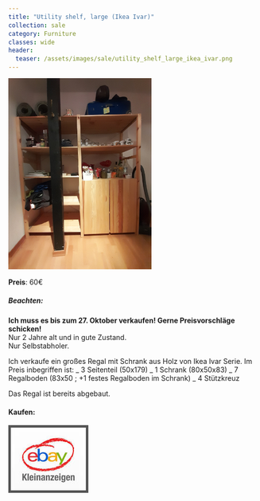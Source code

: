 ```yaml
---
title: "Utility shelf, large (Ikea Ivar)"
collection: sale
category: Furniture
classes: wide
header: 
  teaser: /assets/images/sale/utility_shelf_large_ikea_ivar.png
---
```




<a href="https://www.ebay-kleinanzeigen.de/s-anzeige/grosses-regal-mit-schrank-ikea-ivar-174x50x179-cm/1541588535-88-9420">
  <img src="/assets/images/sale/utility_shelf_large_ikea_ivar.png" alt="Utility shelf, large (Ikea Ivar)">
</a>

**Preis**: 60€

##### Beachten:
**Ich muss es bis zum 27. Oktober verkaufen! Gerne Preisvorschläge schicken!**<br>
Nur 2 Jahre alt und in gute Zustand.<br>
Nur Selbstabholer.

Ich verkaufe ein großes Regal mit Schrank aus Holz von Ikea Ivar Serie. Im Preis inbegriffen ist:
_ 3 Seitenteil (50x179)
_ 1 Schrank (80x50x83)
_ 7 Regalboden (83x50 ; +1 festes Regalboden im Schrank)
_ 4 Stützkreuz

Das Regal ist bereits abgebaut. 

#### Kaufen:
<a href="https://www.ebay-kleinanzeigen.de/s-anzeige/grosses-regal-mit-schrank-ikea-ivar-174x50x179-cm/1541588535-88-9420">
  <img src="/assets/images/ebay.png" alt="Ebay Kleinanzeigen" style="border: 5px solid #555">
</a>

